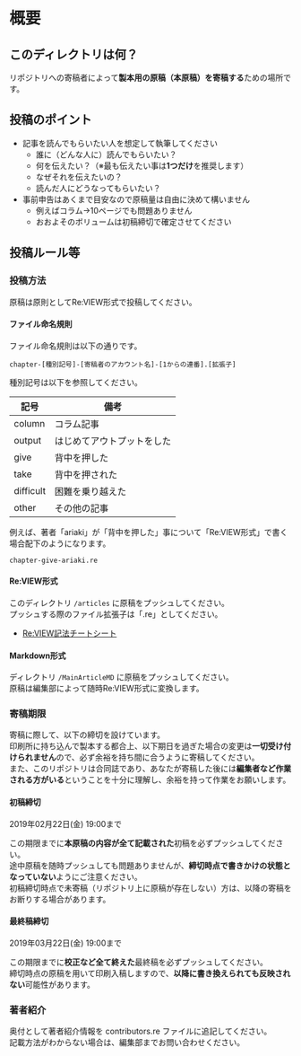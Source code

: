 # 概要

## このディレクトリは何？
リポジトリへの寄稿者によって**製本用の原稿（本原稿）を寄稿する**ための場所です。

## 投稿のポイント

- 記事を読んでもらいたい人を想定して執筆してください
    - 誰に（どんな人に）読んでもらいたい？
    - 何を伝えたい？（※最も伝えたい事は**1つだけ**を推奨します）
    - なぜそれを伝えたいの？
    - 読んだ人にどうなってもらいたい？
- 事前申告はあくまで目安なので原稿量は自由に決めて構いません
    - 例えばコラム→10ページでも問題ありません
    - おおよそのボリュームは初稿締切で確定させてください

## 投稿ルール等

### 投稿方法
原稿は原則としてRe:VIEW形式で投稿してください。<br>


#### ファイル命名規則
ファイル命名規則は以下の通りです。

```
chapter-[種別記号]-[寄稿者のアカウント名]-[1からの連番].[拡張子]
```

種別記号は以下を参照してください。

記号 | 備考
-----|------
column    | コラム記事
output    | はじめてアウトプットをした
give      | 背中を押した
take      | 背中を押された
difficult | 困難を乗り越えた
other     | その他の記事

例えば、著者「ariaki」が「背中を押した」事について「Re:VIEW形式」で書く場合配下のようになります。

```
chapter-give-ariaki.re
```


#### Re:VIEW形式
このディレクトリ `/articles` に原稿をプッシュしてください。<br>
プッシュする際のファイル拡張子は「.re」としてください。<br>

- [Re:VIEW記法チートシート](https://qiita.com/froakie0021/items/b0f4ba5f242bbd571d4e)

#### Markdown形式
ディレクトリ `/MainArticleMD` に原稿をプッシュしてください。<br>
原稿は編集部によって随時Re:VIEW形式に変換します。<br>

### 寄稿期限
寄稿に際して、以下の締切を設けています。<br>
印刷所に持ち込んで製本する都合上、以下期日を過ぎた場合の変更は**一切受け付けられません**ので、必ず余裕を持ち間に合うように寄稿してください。<br>
また、このリポジトリは合同誌であり、あなたが寄稿した後には**編集者など作業される方がいる**ということを十分に理解し、余裕を持って作業をお願いします。<br>

#### 初稿締切
2019年02月22日(金) 19:00まで

この期限までに**本原稿の内容が全て記載された**初稿を必ずプッシュしてください。<br>
途中原稿を随時プッシュしても問題ありませんが、**締切時点で書きかけの状態となっていない**ようにご注意ください。<br>
初稿締切時点で未寄稿（リポジトリ上に原稿が存在しない）方は、以降の寄稿をお断りする場合があります。<br>

#### 最終稿締切
2019年03月22日(金) 19:00まで

この期限までに**校正など全て終えた**最終稿を必ずプッシュしてください。<br>
締切時点の原稿を用いて印刷入稿しますので、**以降に書き換えられても反映されない**可能性があります。<br>

### 著者紹介
奥付として著者紹介情報を contributors.re ファイルに追記してください。<br>
記載方法がわからない場合は、編集部までお問い合わせください。<br>
